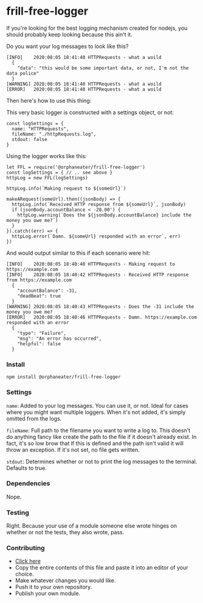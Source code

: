 # frill-free-logger
If you're looking for the best logging mechanism created for nodejs, you should probably keep looking because this ain't it.

Do you want your log messages to look like this?
```
[INFO]    2020:08:05 18:41:40 HTTPRequests - what a woild
  {
    "data": "this would be some important data, or not, I'm not the data police"
  }
[WARNING] 2020:08:05 18:41:40 HTTPRequests - what a woild
[ERROR]   2020:08:05 18:41:40 HTTPRequests - what a woild
```
Then here's how to use this thing:

This very basic logger is constructed with a settings object, or not:
```
const logSettings = {
  name: "HTTPRequests",
  fileName: "./httpRequests.log",
  stdout: false
}
```

Using the logger works like this:

```
let FFL = require('@orphaneater/frill-free-logger')
const logSettings = { // .. see above }
httpLog = new FFL(logSettings)

httpLog.info(`Making request to ${someUrl}`)

makeARequest(someUrl).then((jsonBody) => {
  httpLog.info(`Received HTTP response from ${someUrl}`, jsonBody)
  if (jsonBody.accountBalance < -20.00') {
    httpLog.warning(`Does the ${jsonBody.accountBalance} include the money you owe me?`)
  }
}).catch((err) => {
  httpLog.error(`Damn. ${someUrl} responded with an error`, err)
})
```
And would output similar to this if each scenario were hit:
```
[INFO]    2020:08:05 18:40:40 HTTPRequests - Making request to https://example.com
[INFO]    2020:08:05 18:40:42 HTTPRequests - Received HTTP response from https://example.com
  {
    "accountBalance": -31,
    "deadBeat": true
  }
[WARNING] 2020:08:05 18:40:43 HTTPRequests - Does the -31 include the money you owe me?
[ERROR]   2020:08:05 18:40:46 HTTPRequests - Damn. https://example.com responded with an error
  {
    "type": "Failure",
    "msg": "An error has occurred",
    "helpful": false
  }
```

### Install
`npm install @orphaneater/frill-free-logger`

### Settings
`name`: Added to your log messages. You can use it, or not. Ideal for cases where you might want multiple loggers. When it's not added, it's simply omitted from the logs.

`fileName`: Full path to the filename you want to write a log to. This doesn't do anything fancy like create the path to the file if it doesn't already exist. In fact, it's so low brow that if this is defined and the path isn't valid it will throw an exception. If it's not set, no file gets written.

`stdout`: Determines whether or not to print the log messages to the terminal. Defaults to true.

### Dependencies
Nope.

### Testing
Right. Because your use of a module someone else wrote hinges on whether or not the tests, they also wrote, pass.

### Contributing
- [Click here](https://raw.githubusercontent.com/wgoyer/frill-free-logger/master/Logger.js)
- Copy the entire contents of this file and paste it into an editor of your choice.
- Make whatever changes you would like.
- Push it to your own repository.
- Publish your own module.
